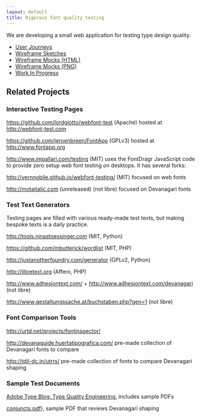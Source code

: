 ```yaml
---
layout: default
title: Rigorous font quality testing
---
```


We are developing a small web application for testing type design quality.

* [User Journeys](https://docs.google.com/document/d/1YtGaKEW8oU42HJ9CnhUa2b4SWEQ0Meew01PAPakcJb0/edit#heading=h.fn5nr55nvb6u)
* [Wireframe Sketches](/ux/sketches/)
* [Wireframe Mocks (HTML)](/ux/mocks/012)
* [Wireframe Mocks (PNG)](/ux/mocks/012/designs.zip)
* [Work In Progress](/demo)

## Related Projects

### Interactive Testing Pages

<https://github.com/lordgiotto/webfont-test> (Apache) hosted at <http://webfont-test.com>

<https://github.com/jeroenbreen/FontApp> (GPLv3) hosted at <http://www.fontapp.org>

<http://www.impallari.com/testing> (MIT) uses the FontDragr JavaScript code to provide zero setup web font testing on desktops. It has several forks:

<http://vernnobile.github.io/webfont-testing/> (MIT) focused on web fonts

<http://motaitalic.com> (unreleased) (not libre) focused on Devanagari fonts

### Test Text Generators

Testing pages are filled with various ready-made test texts, but making bespoke texts is a daily practice. 

<http://tools.ninastoessinger.com> (MIT, Python)

<https://github.com/mbutterick/wordlist> (MIT, PHP)

<http://justanotherfoundry.com/generator> (GPLv2, Python)

<http://libretext.org> (Affero, PHP)

<http://www.adhesiontext.com/> + <http://www.adhesiontext.com/devanagari> (not libre)

<http://www.gestaltungssache.at/buchstaben.php?gen=1> (not libre)

### Font Comparison Tools

<http://urtd.net/projects/fontinspector/>

<http://devanaguide.huertatipografica.com/> pre-made collection of Devanagari fonts to compare

<http://tdil-dc.in/utrrs/> pre-made collection of fonts to compare Devanagari shaping

### Sample Test Documents

[Adobe Type Blog: Type Quality Engineering](http://blog.typekit.com/2013/11/06/the-mysteries-of-type-quality-engineering-explained/), includes sample PDFs

[conjuncts.pdf](https://github.com/metapolator/ddt/raw/gh-pages/ux/samples/conjuncts.pdf)), sample PDF that reviews Devanagari shaping
